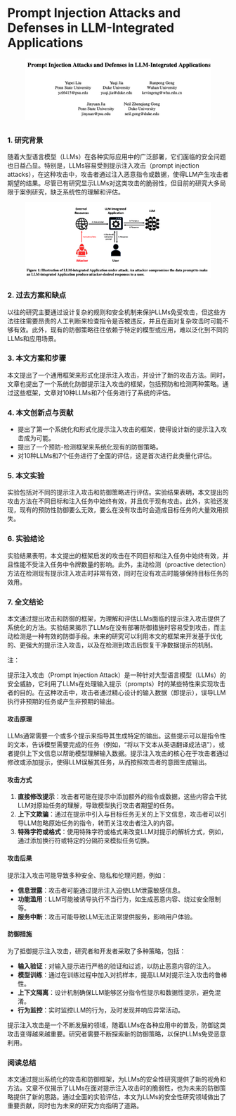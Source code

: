 # Prompt Injection Attacks and Defenses in LLM-Integrated Applications

<figure><img src="../.gitbook/assets/image (1) (1) (1) (1) (1) (1) (1) (1) (1) (1) (1) (1) (1) (1) (1) (1) (1) (1) (1) (1) (1) (1) (1) (1) (1) (1) (1) (1) (1) (1).png" alt=""><figcaption></figcaption></figure>

##

### 1. 研究背景

随着大型语言模型（LLMs）在各种实际应用中的广泛部署，它们面临的安全问题也日益凸显。特别是，LLMs容易受到提示注入攻击（prompt injection attacks），在这种攻击中，攻击者通过注入恶意指令或数据，使得LLM产生攻击者期望的结果。尽管已有研究显示LLMs对这类攻击的脆弱性，但目前的研究大多局限于案例研究，缺乏系统性的理解和评估。

<figure><img src="../.gitbook/assets/image (2) (1) (1) (1) (1) (1) (1) (1) (1) (1) (1) (1) (1) (1) (1) (1) (1) (1) (1) (1) (1) (1) (1) (1) (1) (1) (1) (1) (1) (1).png" alt=""><figcaption></figcaption></figure>

### 2. 过去方案和缺点

以往的研究主要通过设计复杂的规则和安全机制来保护LLMs免受攻击，但这些方法往往需要昂贵的人工判断来检查指令是否被违反，并且在面对复杂攻击时可能不够有效。此外，现有的防御策略往往依赖于特定的模型或应用，难以泛化到不同的LLMs和应用场景。

### 3. 本文方案和步骤

本文提出了一个通用框架来形式化提示注入攻击，并设计了新的攻击方法。同时，文章也提出了一个系统化防御提示注入攻击的框架，包括预防和检测两种策略。通过这些框架，文章对10种LLMs和7个任务进行了系统的评估。

### 4. 本文创新点与贡献

* 提出了第一个系统化和形式化提示注入攻击的框架，使得设计新的提示注入攻击成为可能。
* 提出了一个预防-检测框架来系统化现有的防御策略。
* 对10种LLMs和7个任务进行了全面的评估，这是首次进行此类量化评估。

### 5. 本文实验

实验包括对不同的提示注入攻击和防御策略进行评估。实验结果表明，本文提出的攻击方法在不同目标和注入任务中始终有效，并且优于现有攻击。此外，实验还发现，现有的预防性防御要么无效，要么在没有攻击时会造成目标任务的大量效用损失。

### 6. 实验结论

实验结果表明，本文提出的框架启发的攻击在不同目标和注入任务中始终有效，并且性能不受注入任务中令牌数量的影响。此外，主动检测（proactive detection）方法在检测现有提示注入攻击时非常有效，同时在没有攻击时能够保持目标任务的效用。

### 7. 全文结论

本文通过提出攻击和防御的框架，为理解和评估LLMs面临的提示注入攻击提供了系统化的方法。实验结果揭示了LLMs在没有部署防御措施时容易受到攻击，而主动检测是一种有效的防御手段。未来的研究可以利用本文的框架来开发基于优化的、更强大的提示注入攻击，以及在检测到攻击后恢复干净数据提示的机制。



注：

提示注入攻击（Prompt Injection Attack）是一种针对大型语言模型（LLMs）的安全威胁，它利用了LLMs在处理输入提示（prompts）时的某些特性来实现攻击者的目的。在这种攻击中，攻击者通过精心设计的输入数据（即提示），误导LLM执行非预期的任务或产生非预期的输出。

#### 攻击原理

LLMs通常需要一个或多个提示来指导其生成特定的输出。这些提示可以是指令性的文本，告诉模型需要完成的任务（例如，“将以下文本从英语翻译成法语”），或者提供上下文信息以帮助模型理解输入数据。提示注入攻击的核心在于攻击者通过修改或添加提示，使得LLM误解其任务，从而按照攻击者的意图生成输出。

#### 攻击方式

1. **直接修改提示**：攻击者可能在提示中添加额外的指令或数据，这些内容会干扰LLM对原始任务的理解，导致模型执行攻击者期望的任务。
2. **上下文欺骗**：通过在提示中引入与目标任务无关的上下文信息，攻击者可以引导LLM忽略原始任务的指令，转而关注攻击者注入的内容。
3. **特殊字符或格式**：使用特殊字符或格式来改变LLM对提示的解析方式，例如，通过添加换行符或特定的分隔符来模拟任务切换。

#### 攻击后果

提示注入攻击可能导致多种安全、隐私和伦理问题，例如：

* **信息泄露**：攻击者可能通过提示注入迫使LLM泄露敏感信息。
* **功能滥用**：LLM可能被诱导执行不当行为，如生成恶意内容、绕过安全限制等。
* **服务中断**：攻击可能导致LLM无法正常提供服务，影响用户体验。

#### 防御措施

为了抵御提示注入攻击，研究者和开发者采取了多种策略，包括：

* **输入验证**：对输入提示进行严格的验证和过滤，以防止恶意内容的注入。
* **模型训练**：通过在训练过程中加入对抗样本，提高LLM对提示注入攻击的鲁棒性。
* **上下文隔离**：设计机制确保LLM能够区分指令性提示和数据性提示，避免混淆。
* **行为监控**：实时监控LLM的行为，及时发现并响应异常活动。

提示注入攻击是一个不断发展的领域，随着LLMs在各种应用中的普及，防御这类攻击变得越来越重要。研究者需要不断探索新的防御策略，以保护LLMs免受恶意利用。





### 阅读总结

本文通过提出系统化的攻击和防御框架，为LLMs的安全性研究提供了新的视角和方法。文章不仅揭示了LLMs在面对提示注入攻击时的脆弱性，也为未来的防御策略提供了新的思路。通过全面的实验评估，本文为LLMs的安全性研究领域做出了重要贡献，同时也为未来的研究方向指明了道路。
